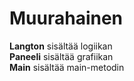 # Muurahainen
**Langton** sisältää logiikan</br>
**Paneeli** sisältää grafiikan</br>
**Main** sisältää main-metodin

